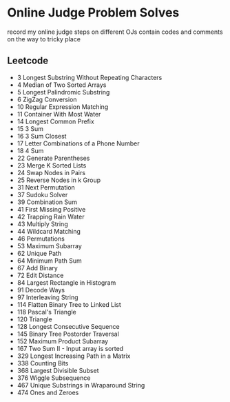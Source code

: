 # Online Judge Problem Solves

record my online judge steps on different OJs
contain codes and comments on the way to tricky place

## Leetcode

- 3 Longest Substring Without Repeating Characters
- 4 Median of Two Sorted Arrays
- 5 Longest Palindromic Substring
- 6 ZigZag Conversion
- 10 Regular Expression Matching
- 11 Container With Most Water
- 14 Longest Common Prefix
- 15 3 Sum
- 16 3 Sum Closest
- 17 Letter Combinations of a Phone Number
- 18 4 Sum
- 22 Generate Parentheses
- 23 Merge K Sorted Lists
- 24 Swap Nodes in Pairs
- 25 Reverse Nodes in k Group
- 31 Next Permutation
- 37 Sudoku Solver
- 39 Combination Sum
- 41 First Missing Positive
- 42 Trapping Rain Water
- 43 Multiply String
- 44 Wildcard Matching
- 46 Permutations
- 53 Maximum Subarray
- 62 Unique Path
- 64 Minimum Path Sum
- 67 Add Binary
- 72 Edit Distance
- 84 Largest Rectangle in Histogram
- 91 Decode Ways
- 97 Interleaving String
- 114 Flatten Binary Tree to Linked List
- 118 Pascal's Triangle
- 120 Triangle
- 128 Longest Consecutive Sequence
- 145 Binary Tree Postorder Traversal
- 152 Maximum Product Subarray
- 167 Two Sum II - Input array is sorted
- 329 Longest Increasing Path in a Matrix
- 338 Counting Bits
- 368 Largest Divisible Subset
- 376 Wiggle Subsequence
- 467 Unique Substrings in Wraparound String
- 474 Ones and Zeroes

